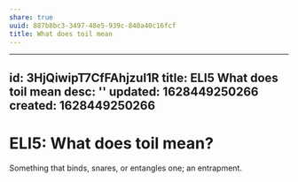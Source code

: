 ```yaml
---
share: true
uuid: 887b8bc3-3497-48e5-939c-840a40c16fcf
title: What does toil mean
---
```

---
id: 3HjQiwipT7CfFAhjzuI1R
title: ELI5 What does toil mean
desc: ''
updated: 1628449250266
created: 1628449250266
---
# ELI5: What does toil mean?
Something that binds, snares, or entangles one; an entrapment.
